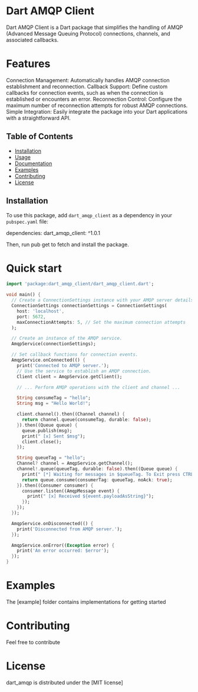 # Dart AMQP Client

Dart AMQP Client is a Dart package that simplifies the handling of AMQP (Advanced Message Queuing Protocol) connections, channels, and associated callbacks.

# Features
Connection Management: Automatically handles AMQP connection establishment and reconnection.
Callback Support: Define custom callbacks for connection events, such as when the connection is established or encounters an error.
Reconnection Control: Configure the maximum number of reconnection attempts for robust AMQP connections.
Simple Integration: Easily integrate the package into your Dart applications with a straightforward API.

## Table of Contents

- [Installation](#installation)
- [Usage](#usage)
- [Documentation](#documentation)
- [Examples](#examples)
- [Contributing](#contributing)
- [License](#license)

## Installation

To use this package, add `dart_amqp_client` as a dependency in your `pubspec.yaml` file:

dependencies:
  dart_amqp_client: ^1.0.1

Then, run pub get to fetch and install the package.

# Quick start


```dart
import 'package:dart_amqp_client/dart_amqp_client.dart';

void main() {
  // Create a ConnectionSettings instance with your AMQP server details.
  ConnectionSettings connectionSettings = ConnectionSettings(
    host: 'localhost',
    port: 5672,
    maxConnectionAttempts: 5, // Set the maximum connection attempts
  );

  // Create an instance of the AMQP service.
  AmqpService(connectionSettings);

  // Set callback functions for connection events.
  AmqpService.onConnected(() {
    print('Connected to AMQP server.');
    // Use the service to establish an AMQP connection.
    Client client = AmqpService.getClient();

    // ... Perform AMQP operations with the client and channel ...

    String consumeTag = "hello";
    String msg = "Hello World!";

    client.channel().then((Channel channel) {
      return channel.queue(consumeTag, durable: false);
    }).then((Queue queue) {
      queue.publish(msg);
      print(" [x] Sent $msg");
      client.close();
    });

    String queueTag = "hello";
    Channel? channel = AmqpService.getChannel();
    channel!.queue(queueTag, durable: false).then((Queue queue) {
      print(" [*] Waiting for messages in $queueTag. To Exit press CTRL+C");
      return queue.consume(consumerTag: queueTag, noAck: true);
    }).then((Consumer consumer) {
      consumer.listen((AmqpMessage event) {
        print(" [x] Received ${event.payloadAsString}");
      });
    });
  });

  AmqpService.onDisconnected(() {
    print('Disconnected from AMQP server.');
  });

  AmqpService.onError((Exception error) {
    print('An error occurred: $error');
  });
}
```
# Examples

The [example] folder contains implementations for getting started 

# Contributing
Feel free to contribute

# License

dart\_amqp is distributed under the [MIT license]